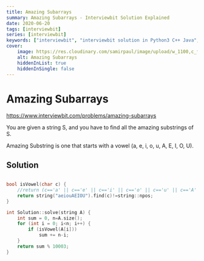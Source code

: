 ```yaml
---
title: Amazing Subarrays
summary: Amazing Subarrays - Interviewbit Solution Explained
date: 2020-06-20
tags: [interviewbit]
series: [interviewbit]
keywords: ["interviewbit", "interviewbit solution in Python3 C++ Java", "Amazing Subarrays Solution Explained"]
cover:
    image: https://res.cloudinary.com/samirpaul/image/upload/w_1100,c_fit,co_rgb:FFFFFF,l_text:Arial_75_bold:Amazing Subarrays - Solution Explained/problem-solving.webp
    alt: Amazing Subarrays
    hiddenInList: true
    hiddenInSingle: false
---
```


# Amazing Subarrays

https://www.interviewbit.com/problems/amazing-subarrays



You are given a string S, and you have to find all the amazing substrings of S.

Amazing Substring is one that starts with a vowel (a, e, i, o, u, A, E, I, O, U).

## Solution

```cpp

bool isVowel(char c) {
    //return (c=='a' || c=='e' || c=='i' || c=='o' || c=='u' || c=='A' || c=='E' || c=='I' || c=='O' || c=='U');
    return string("aeiouAEIOU").find(c)!=string::npos;
}

int Solution::solve(string A) {
    int sum = 0, n=A.size();
    for (int i = 0; i<n; i++) {
        if (isVowel(A[i]))
            sum += n-i;
    }
    return sum % 10003;
}
```